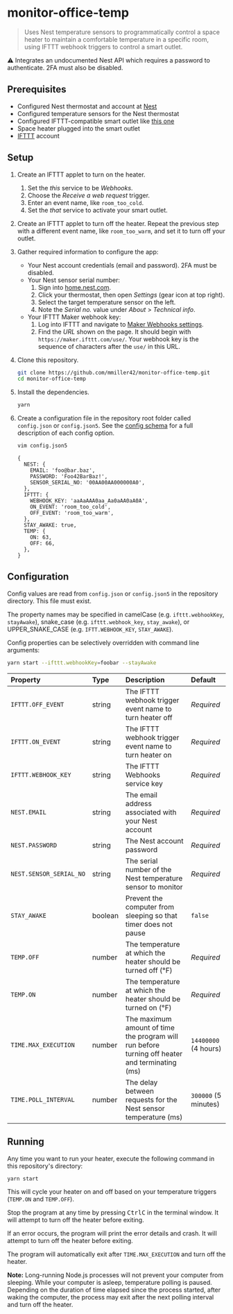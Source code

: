 # monitor-office-temp

> Uses Nest temperature sensors to programmatically control a space heater to maintain a comfortable temperature in a specific room, using IFTTT webhook triggers to control a smart outlet.

⚠️ Integrates an undocumented Nest API which requires a password to authenticate. 2FA must also be disabled.

## Prerequisites

* Configured Nest thermostat and account at [Nest](https://home.nest.com/)
* Configured temperature sensors for the Nest thermostat
* Configured IFTTT-compatible smart outlet like [this one](https://www.amazon.com/gp/product/B07CVFD2KC/)
* Space heater plugged into the smart outlet
* [IFTTT](https://ifttt.com/) account

## Setup

1. Create an IFTTT applet to turn on the heater.

   1. Set the *this* service to be *Webhooks*.
   1. Choose the *Receive a web request* trigger.
   1. Enter an event name, like `room_too_cold`.
   1. Set the *that* service to activate your smart outlet.

1. Create an IFTTT applet to turn off the heater. Repeat the previous step with a different event name, like `room_too_warm`, and set it to turn off your outlet.

1. Gather required information to configure the app:

    * Your Nest account credentials (email and password). 2FA must be disabled.
    * Your Nest sensor serial number:
        1. Sign into [home.nest.com](https://home.nest.com/).
        1. Click your thermostat, then open *Settings* (gear icon at top right).
        1. Select the target temperature sensor on the left.
        1. Note the *Serial no.* value under *About* &gt; *Technical info*.
    * Your IFTTT Maker webhook key:
        1. Log into IFTTT and navigate to [Maker Webhooks settings](https://ifttt.com/services/maker_webhooks/settings).
        1. Find the *URL* shown on the page. It should begin with `https://maker.ifttt.com/use/`. Your webhook key is the sequence of characters after the `use/` in this URL.

1. Clone this repository.
    ```sh
    git clone https://github.com/mmiller42/monitor-office-temp.git
    cd monitor-office-temp
    ```

1. Install the dependencies.
    ```sh
    yarn
    ```

1. Create a configuration file in the repository root folder called `config.json` or `config.json5`. See the [config schema](./configSchema.json5) for a full description of each config option.
    ```sh
    vim config.json5
    ```

    ```json5
    {
      NEST: {
        EMAIL: 'foo@bar.baz',
        PASSWORD: 'Foo42BarBaz!',
        SENSOR_SERIAL_NO: '00AA00AA000000A0',
      },
      IFTTT: {
        WEBHOOK_KEY: 'aaAaAAA0aa_Aa0aAA0aA0A',
        ON_EVENT: 'room_too_cold',
        OFF_EVENT: 'room_too_warm',
      },
      STAY_AWAKE: true,
      TEMP: {
        ON: 63,
        OFF: 66,
      },
    }
    ```

## Configuration

Config values are read from `config.json` or `config.json5` in the repository directory. This file must exist.

The property names may be specified in camelCase (e.g. `ifttt.webhookKey`, `stayAwake`), snake_case (e.g. `ifttt.webhook_key`, `stay_awake`), or UPPER_SNAKE_CASE (e.g. `IFTT.WEBHOOK_KEY`, `STAY_AWAKE`).

Config properties can be selectively overridden with command line arguments:

```sh
yarn start --ifttt.webhookKey=foobar --stayAwake
```

|Property|Type|Description|Default|
|:-------|:---|:----------|:------|
|`IFTTT.OFF_EVENT`|string|The IFTTT webhook trigger event name to turn heater off|*Required*|
|`IFTTT.ON_EVENT`|string|The IFTTT webhook trigger event name to turn heater on|*Required*|
|`IFTTT.WEBHOOK_KEY`|string|The IFTTT Webhooks service key|*Required*|
|`NEST.EMAIL`|string|The email address associated with your Nest account|*Required*|
|`NEST.PASSWORD`|string|The Nest account password|*Required*|
|`NEST.SENSOR_SERIAL_NO`|string|The serial number of the Nest temperature sensor to monitor|*Required*|
|`STAY_AWAKE`|boolean|Prevent the computer from sleeping so that timer does not pause|`false`|
|`TEMP.OFF`|number|The temperature at which the heater should be turned off (°F)|*Required*|
|`TEMP.ON`|number|The temperature at which the heater should be turned on (°F)|*Required*|
|`TIME.MAX_EXECUTION`|number|The maximum amount of time the program will run before turning off heater and terminating (ms)|`14400000` (4 hours)|
|`TIME.POLL_INTERVAL`|number|The delay between requests for the Nest sensor temperature (ms)|`300000` (5 minutes)|

## Running

Any time you want to run your heater, execute the following command in this repository's directory:

```sh
yarn start
```

This will cycle your heater on and off based on your temperature triggers (`TEMP.ON` and `TEMP.OFF`).

Stop the program at any time by pressing <kbd>Ctrl</kbd><kbd>C</kbd> in the terminal window. It will attempt to turn off the heater before exiting.

If an error occurs, the program will print the error details and crash. It will attempt to turn off the heater before exiting.

The program will automatically exit after `TIME.MAX_EXECUTION` and turn off the heater.

**Note:** Long-running Node.js processes will not prevent your computer from sleeping. While your computer is asleep, temperature polling is paused. Depending on the duration of time elapsed since the process started, after waking the computer, the process may exit after the next polling interval and turn off the heater.
